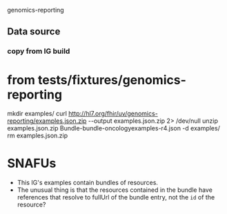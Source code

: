 genomics-reporting

## Data source

### copy from IG build
# from tests/fixtures/genomics-reporting 
mkdir examples/
curl http://hl7.org/fhir/uv/genomics-reporting/examples.json.zip --output examples.json.zip 2> /dev/null 
unzip examples.json.zip Bundle-bundle-oncologyexamples-r4.json -d examples/
rm examples.json.zip

# SNAFUs
* This IG's examples contain bundles of resources.  
* The unusual thing is that the resources contained in the bundle have references that resolve to fullUrl of the bundle entry, not the `id` of the resource? 

